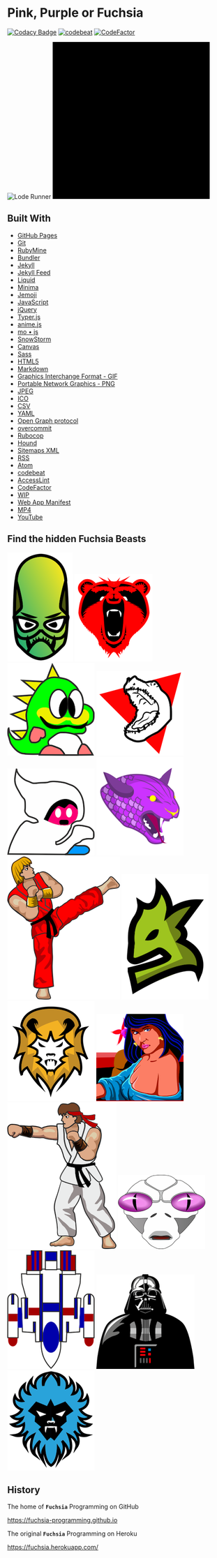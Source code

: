 # Pink, Purple or Fuchsia

[![Codacy Badge](https://api.codacy.com/project/badge/Grade/e1f59ed4900747198ab1df798e85267c)](https://app.codacy.com/app/fuchsia-programming/fuchsia-programming.github.io?utm_source=github.com&utm_medium=referral&utm_content=fuchsia-programming/fuchsia-programming.github.io&utm_campaign=Badge_Grade_Dashboard)
[![codebeat](https://codebeat.co/badges/0f22c395-4213-4f0b-b5a6-22b68c1ba7eb)](https://codebeat.co/projects/github-com-fuchsia-programming-fuchsia-programming-github-io-master)
[![CodeFactor](https://www.codefactor.io/repository/github/jbampton/fuchsia-programming.github.io/badge)](https://www.codefactor.io/repository/github/jbampton/fuchsia-programming.github.io)

![Lode Runner](assets/images/gifs/lode-runner.gif "Lode Runner")
![Star Wars](assets/images/gifs/star-wars-2.gif "Star Wars")

## Built With

- [GitHub Pages](https://pages.github.com/)
- [Git](https://git-scm.com/)
- [RubyMine](https://www.jetbrains.com/ruby/)
- [Bundler](https://bundler.io/)
- [Jekyll](https://jekyllrb.com/)
- [Jekyll Feed](https://github.com/jekyll/jekyll-feed)
- [Liquid](https://shopify.github.io/liquid/)
- [Minima](https://github.com/jekyll/minima)
- [Jemoji](https://github.com/jekyll/jemoji)
- [JavaScript](https://developer.mozilla.org/en-US/docs/Web/JavaScript)
- [jQuery](https://jquery.com/)
- [Typer.js](https://steven.codes/typerjs/)
- [anime.js](http://animejs.com/)
- [mo &bull; js](https://github.com/legomushroom/mojs)
- [SnowStorm](https://github.com/scottschiller/Snowstorm)
- [Canvas](https://developer.mozilla.org/en-US/docs/Web/API/Canvas_API/Tutorial)
- [Sass](https://sass-lang.com/)
- [HTML5](https://developer.mozilla.org/en-US/docs/Web/Guide/HTML/HTML5)
- [Markdown](https://daringfireball.net/projects/markdown)
- [Graphics Interchange Format - GIF](https://en.wikipedia.org/wiki/GIF)
- [Portable Network Graphics - PNG](https://en.wikipedia.org/wiki/Portable_Network_Graphics)
- [JPEG](https://en.wikipedia.org/wiki/JPEG)
- [ICO](https://en.wikipedia.org/wiki/ICO_(file_format))
- [CSV](https://en.wikipedia.org/wiki/CSV)
- [YAML](http://yaml.org/)
- [Open Graph protocol](http://ogp.me/)
- [overcommit](https://github.com/brigade/overcommit)
- [Rubocop](https://github.com/rubocop-hq/rubocop)
- [Hound](https://houndci.com/)
- [Sitemaps XML](https://www.sitemaps.org/protocol.html)
- [RSS](https://en.wikipedia.org/wiki/RSS)
- [Atom](https://en.wikipedia.org/wiki/Atom_(Web_standard))
- [codebeat](https://codebeat.co)
- [AccessLint](https://www.accesslint.com/)
- [CodeFactor](https://www.codefactor.io/)
- [WIP](https://github.com/marketplace/wip)
- [Web App Manifest](https://developers.google.com/web/fundamentals/web-app-manifest/)
- [MP4](https://en.wikipedia.org/wiki/MPEG-4_Part_14)
- [YouTube](https://www.youtube.com/)

## Find the hidden Fuchsia Beasts

![alien](assets/images/beasts/alien.png "alien")
![bear](assets/images/beasts/bear.png "bear")
![bubble](assets/images/beasts/bubble.png "bubble")
![dino](assets/images/beasts/dino.png "dino")
![ghost](assets/images/beasts/ghost.png "ghost")
![jaguar](assets/images/beasts/jaguar.png "jaguar")
![karate](assets/images/beasts/karate.png "karate")
![min](assets/images/beasts/min.png "min")
![lion](assets/images/beasts/orange.png "lion")
![police](assets/images/beasts/police.png "police")
![punch](assets/images/beasts/punch.png "punch")
![space](assets/images/beasts/space.png "space")
![thexder](assets/images/beasts/thexder.png "thexder")
![vader](assets/images/beasts/darth.png "vader")
![yeti](assets/images/beasts/yeti.png "yeti")

## History

The home of **`Fuchsia`** Programming on GitHub

https://fuchsia-programming.github.io

The original **`Fuchsia`** Programming on Heroku

https://fuchsia.herokuapp.com/
